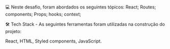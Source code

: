 💻 Neste desafio, foram abordados os seguintes tópicos:
React;
Routes;
components;
Props;
hooks;
context;

🛠 Tech Stack - As seguintes ferramentas foram utilizadas na construção do projeto:

React,
HTML,
Styled components,
JavaScript.
